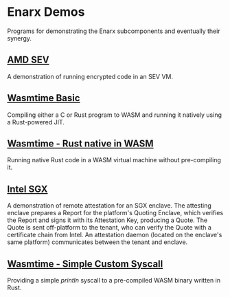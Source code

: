 # Enarx Demos
Programs for demonstrating the Enarx subcomponents and eventually their synergy.

## [AMD SEV](amd-sev)
A demonstration of running encrypted code in an SEV VM.

## [Wasmtime Basic](wasmtime-basic)
Compiling either a C or Rust program to WASM and running it natively using a Rust-powered JIT.

## [Wasmtime - Rust native in WASM](wasmtime-native-embed)
Running native Rust code in a WASM virtual machine without pre-compiling it.

## [Intel SGX](intel-sgx)
A demonstration of remote attestation for an SGX enclave. The attesting enclave prepares a Report for the platform's
Quoting Enclave, which verifies the Report and signs it with its Attestation Key, producing a Quote. The Quote is
sent off-platform to the tenant, who can verify the Quote with a certificate chain from Intel. An attestation daemon
(located on the enclave's same platform) communicates between the tenant and enclave.

## [Wasmtime - Simple Custom Syscall](wasmtime-custom-syscall)
Providing a simple _println_ syscall to a pre-compiled WASM binary written in Rust.
